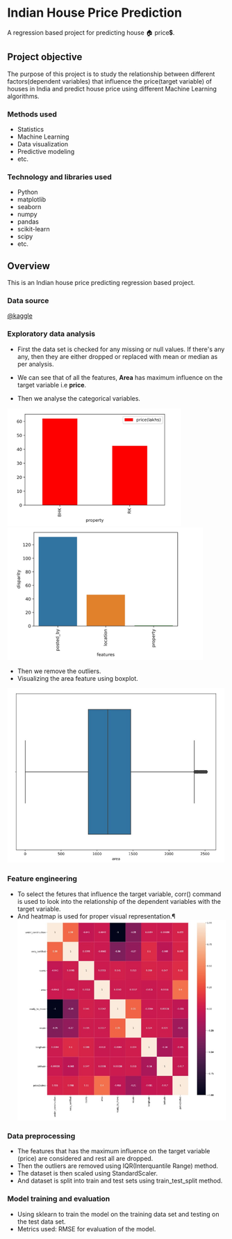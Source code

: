 # Indian House Price Prediction
A regression based project for predicting house 🏠 price💲.

## Project objective
The purpose of this project is to study the relationship between different factors(dependent variables) that influence the price(target variable) of houses in India and predict house price using different Machine Learning algorithms.

### Methods used
- Statistics
- Machine Learning
- Data visualization
- Predictive modeling
- etc.

### Technology and libraries used
- Python
- matplotlib
- seaborn
- numpy
- pandas
- scikit-learn
- scipy
- etc.

## Overview
This is an Indian house price predicting regression based project. 
### Data source
[@kaggle](https://www.kaggle.com/anmolkumar/house-price-prediction-challenge/tasks?taskId=2304)

### Exploratory data analysis
- First the data set is checked for any missing or null values. If there's any any, then they are either dropped or replaced with mean or median as per analysis.

- We can see that of all the features, **Area** has maximum influence on the target variable i.e **price**.
- Then we analyse the categorical variables.

<img width = "400" src = "https://github.com/Dipankar-Medhi/House_Price_prediction/blob/main/property.jpg" > <img width = "450" src = "https://github.com/Dipankar-Medhi/House_Price_prediction/blob/main/categorical_features.jpg" >

- Then we remove the outliers.
- Visualizing the area feature using boxplot.

<img width="500" src = "https://github.com/Dipankar-Medhi/House_Price_prediction/blob/main/area.jpg" >

### Feature engineering
- To select the fetures that influence the target variable,  corr() command is used to look into the relationship of the dependent variables with the target variable.
- And heatmap is used for proper visual representation.¶
![correlation](https://github.com/Dipankar-Medhi/House_Price_prediction/blob/main/heatmap.jpg)

### Data preprocessing
- The features that has the maximum influence on the target variable (price) are considered and rest all are dropped.
- Then the outliers are removed using IQR(Interquantile Range) method. 
- The dataset is then scaled using StandardScaler.
- And dataset is split into train and test sets using train_test_split method.

### Model training and evaluation
- Using sklearn to train the model on the training data set and testing on the test data set.
- Metrics used: RMSE for evaluation of the model.






